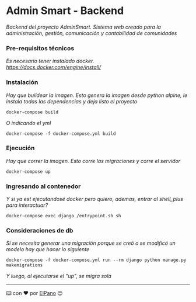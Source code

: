 # Admin Smart - Backend

_Backend del proyecto AdminSmart. Sistema web creado para la administración, gestión, comunicación y contabilidad de comunidades_

### Pre-requisitos técnicos

_Es necesario tener instalado docker. https://docs.docker.com/engine/install/_

### Instalación

_Hay que buildear la imagen. Esto genera la imagen desde python alpine, le instala todas las dependencias y deja listo el proyecto_

```
docker-compose build
```

_O indicando el yml_

```
docker-compose -f docker-compose.yml build
```

### Ejecución

_Hay que correr la imagen. Esto corre las migraciones y corre el servidor_

```
docker-compose up
```

### Ingresando al contenedor


_Y si ya est ejecutandosé docker pero quiero, ademas, entrar al shell_plus para interactuar?_

```
docker-compose exec django /entrypoint.sh sh
```


### Consideraciones de db

_Si se necesita generar una migración porque se creó o se modificó un modelo hay que hacer lo siguiente_

```
docker-compose -f docker-compose.yml run --rm django python manage.py makemigrations
```

_Y luego, al ejecutarse el "up", se migra sola_

---
⌨️ con ❤️ por [ElPano](https://github.com/mpvaldez) 😊




